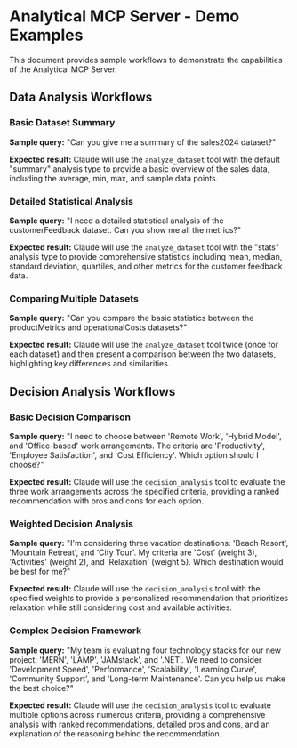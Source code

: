 # Analytical MCP Server - Demo Examples

This document provides sample workflows to demonstrate the capabilities of the Analytical MCP Server.

## Data Analysis Workflows

### Basic Dataset Summary

**Sample query:**
"Can you give me a summary of the sales2024 dataset?"

**Expected result:**
Claude will use the `analyze_dataset` tool with the default "summary" analysis type to provide a basic overview of the sales data, including the average, min, max, and sample data points.

### Detailed Statistical Analysis

**Sample query:**
"I need a detailed statistical analysis of the customerFeedback dataset. Can you show me all the metrics?"

**Expected result:**
Claude will use the `analyze_dataset` tool with the "stats" analysis type to provide comprehensive statistics including mean, median, standard deviation, quartiles, and other metrics for the customer feedback data.

### Comparing Multiple Datasets

**Sample query:**
"Can you compare the basic statistics between the productMetrics and operationalCosts datasets?"

**Expected result:**
Claude will use the `analyze_dataset` tool twice (once for each dataset) and then present a comparison between the two datasets, highlighting key differences and similarities.

## Decision Analysis Workflows

### Basic Decision Comparison

**Sample query:**
"I need to choose between 'Remote Work', 'Hybrid Model', and 'Office-based' work arrangements. The criteria are 'Productivity', 'Employee Satisfaction', and 'Cost Efficiency'. Which option should I choose?"

**Expected result:**
Claude will use the `decision_analysis` tool to evaluate the three work arrangements across the specified criteria, providing a ranked recommendation with pros and cons for each option.

### Weighted Decision Analysis

**Sample query:**
"I'm considering three vacation destinations: 'Beach Resort', 'Mountain Retreat', and 'City Tour'. My criteria are 'Cost' (weight 3), 'Activities' (weight 2), and 'Relaxation' (weight 5). Which destination would be best for me?"

**Expected result:**
Claude will use the `decision_analysis` tool with the specified weights to provide a personalized recommendation that prioritizes relaxation while still considering cost and available activities.

### Complex Decision Framework

**Sample query:**
"My team is evaluating four technology stacks for our new project: 'MERN', 'LAMP', 'JAMstack', and '.NET'. We need to consider 'Development Speed', 'Performance', 'Scalability', 'Learning Curve', 'Community Support', and 'Long-term Maintenance'. Can you help us make the best choice?"

**Expected result:**
Claude will use the `decision_analysis` tool to evaluate multiple options across numerous criteria, providing a comprehensive analysis with ranked recommendations, detailed pros and cons, and an explanation of the reasoning behind the recommendation.
